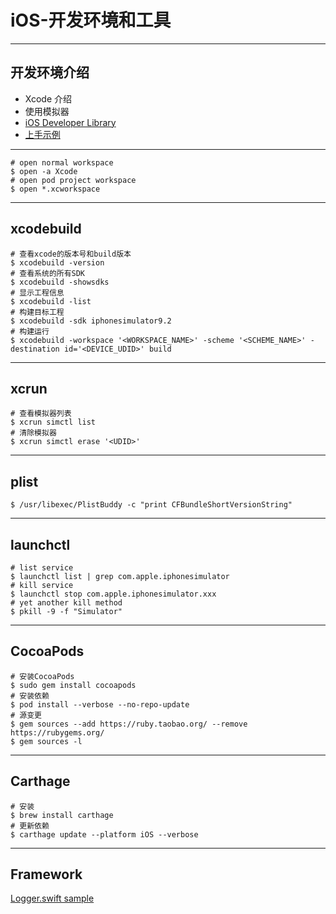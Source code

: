 # iOS-开发环境和工具

- - -

## 开发环境介绍

- Xcode 介绍
- 使用模拟器
- [iOS Developer Library](https://developer.apple.com/library/ios)
- [上手示例](https://github.com/xudafeng/ios-app-bootstrap)

- - -

```shell
# open normal workspace
$ open -a Xcode
# open pod project workspace
$ open *.xcworkspace
```

- - -

## xcodebuild

```shell
# 查看xcode的版本号和build版本
$ xcodebuild -version
# 查看系统的所有SDK
$ xcodebuild -showsdks
# 显示工程信息
$ xcodebuild -list
# 构建目标工程
$ xcodebuild -sdk iphonesimulator9.2
# 构建运行
$ xcodebuild -workspace '<WORKSPACE_NAME>' -scheme '<SCHEME_NAME>' -destination id='<DEVICE_UDID>' build
```

- - -

## xcrun

```shell
# 查看模拟器列表
$ xcrun simctl list
# 清除模拟器
$ xcrun simctl erase '<UDID>'
```

- - -

## plist

```shell
$ /usr/libexec/PlistBuddy -c "print CFBundleShortVersionString"
```

- - -

## launchctl

```shell
# list service
$ launchctl list | grep com.apple.iphonesimulator
# kill service
$ launchctl stop com.apple.iphonesimulator.xxx
# yet another kill method
$ pkill -9 -f "Simulator"
```

- - -

## CocoaPods

```shell
# 安装CocoaPods
$ sudo gem install cocoapods
# 安装依赖
$ pod install --verbose --no-repo-update
# 源变更
$ gem sources --add https://ruby.taobao.org/ --remove https://rubygems.org/
$ gem sources -l
```

- - -

## Carthage

```shell
# 安装
$ brew install carthage
# 更新依赖
$ carthage update --platform iOS --verbose
```

- - -

## Framework

[Logger.swift sample](https://github.com/xudafeng/Logger.swift)
